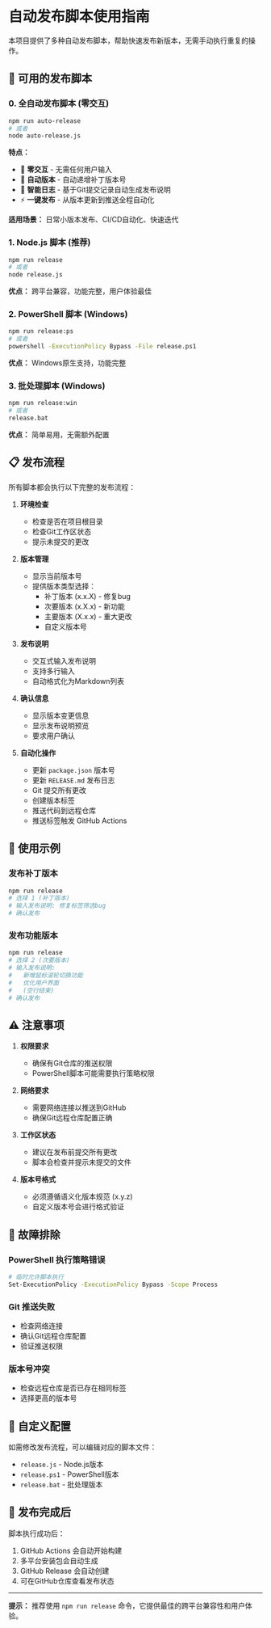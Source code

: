 # 自动发布脚本使用指南

本项目提供了多种自动发布脚本，帮助快速发布新版本，无需手动执行重复的操作。

## 🚀 可用的发布脚本

### 0. 全自动发布脚本 (零交互)
```bash
npm run auto-release
# 或者
node auto-release.js
```
**特点：** 
- 🎯 **零交互** - 无需任何用户输入
- 🔄 **自动版本** - 自动递增补丁版本号
- 📝 **智能日志** - 基于Git提交记录自动生成发布说明
- ⚡ **一键发布** - 从版本更新到推送全程自动化

**适用场景：** 日常小版本发布、CI/CD自动化、快速迭代

### 1. Node.js 脚本 (推荐)
```bash
npm run release
# 或者
node release.js
```
**优点：** 跨平台兼容，功能完整，用户体验最佳

### 2. PowerShell 脚本 (Windows)
```bash
npm run release:ps
# 或者
powershell -ExecutionPolicy Bypass -File release.ps1
```
**优点：** Windows原生支持，功能完整

### 3. 批处理脚本 (Windows)
```bash
npm run release:win
# 或者
release.bat
```
**优点：** 简单易用，无需额外配置

## 📋 发布流程

所有脚本都会执行以下完整的发布流程：

1. **环境检查**
   - 检查是否在项目根目录
   - 检查Git工作区状态
   - 提示未提交的更改

2. **版本管理**
   - 显示当前版本号
   - 提供版本类型选择：
     - 补丁版本 (x.x.X) - 修复bug
     - 次要版本 (x.X.x) - 新功能
     - 主要版本 (X.x.x) - 重大更改
     - 自定义版本号

3. **发布说明**
   - 交互式输入发布说明
   - 支持多行输入
   - 自动格式化为Markdown列表

4. **确认信息**
   - 显示版本变更信息
   - 显示发布说明预览
   - 要求用户确认

5. **自动化操作**
   - 更新 `package.json` 版本号
   - 更新 `RELEASE.md` 发布日志
   - Git 提交所有更改
   - 创建版本标签
   - 推送代码到远程仓库
   - 推送标签触发 GitHub Actions

## 🎯 使用示例

### 发布补丁版本
```bash
npm run release
# 选择 1 (补丁版本)
# 输入发布说明: 修复标签筛选bug
# 确认发布
```

### 发布功能版本
```bash
npm run release
# 选择 2 (次要版本)
# 输入发布说明: 
#   新增鼠标滚轮切换功能
#   优化用户界面
#   (空行结束)
# 确认发布
```

## ⚠️ 注意事项

1. **权限要求**
   - 确保有Git仓库的推送权限
   - PowerShell脚本可能需要执行策略权限

2. **网络要求**
   - 需要网络连接以推送到GitHub
   - 确保Git远程仓库配置正确

3. **工作区状态**
   - 建议在发布前提交所有更改
   - 脚本会检查并提示未提交的文件

4. **版本号格式**
   - 必须遵循语义化版本规范 (x.y.z)
   - 自定义版本号会进行格式验证

## 🔧 故障排除

### PowerShell 执行策略错误
```bash
# 临时允许脚本执行
Set-ExecutionPolicy -ExecutionPolicy Bypass -Scope Process
```

### Git 推送失败
- 检查网络连接
- 确认Git远程仓库配置
- 验证推送权限

### 版本号冲突
- 检查远程仓库是否已存在相同标签
- 选择更高的版本号

## 📝 自定义配置

如需修改发布流程，可以编辑对应的脚本文件：
- `release.js` - Node.js版本
- `release.ps1` - PowerShell版本
- `release.bat` - 批处理版本

## 🎉 发布完成后

脚本执行成功后：
1. GitHub Actions 会自动开始构建
2. 多平台安装包会自动生成
3. GitHub Release 会自动创建
4. 可在GitHub仓库查看发布状态

---

**提示：** 推荐使用 `npm run release` 命令，它提供最佳的跨平台兼容性和用户体验。